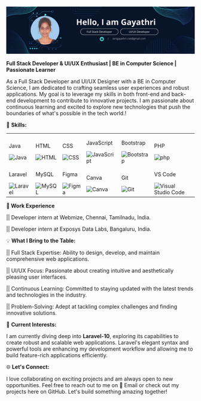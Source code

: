 ![Developer](banner.png)

**Full Stack Developer & UI/UX Enthusiast | BE in Computer Science | Passionate Learner**

As a Full Stack Developer and UI/UX Designer with a BE in Computer Science, I am dedicated to crafting seamless user experiences and robust applications. 
My goal is to leverage my skills in both front-end and back-end development to contribute to innovative projects. 
I am passionate about continuous learning and excited to explore new technologies that push the boundaries of what's possible in the tech world.!


🚀 **Skills:**

<div >
	<table>
		<tr>
			<td><p>Java</p> <img width="50" src="https://user-images.githubusercontent.com/25181517/117201156-9a724800-adec-11eb-9a9d-3cd0f67da4bc.png" alt="Java" title="Java"/> </td>
			<td><p>HTML</p><img width="50" src="https://user-images.githubusercontent.com/25181517/192158954-f88b5814-d510-4564-b285-dff7d6400dad.png" alt="HTML" title="HTML"/></td>
			<td> <p>CSS</p><img width="50" src="https://user-images.githubusercontent.com/25181517/183898674-75a4a1b1-f960-4ea9-abcb-637170a00a75.png" alt="CSS" title="CSS"/> </td>
			<td> <p>JavaScript</p><img width="50" src="https://user-images.githubusercontent.com/25181517/117447155-6a868a00-af3d-11eb-9cfe-245df15c9f3f.png" alt="JavaScript" title="JavaScript"/> </td>
			<td> <p>Bootstrap</p><img width="50" src="https://user-images.githubusercontent.com/25181517/183898054-b3d693d4-dafb-4808-a509-bab54cf5de34.png" alt="Bootstrap" title="Bootstrap"/> </td>
			<td><p>PHP</p> <img width="50" src="https://user-images.githubusercontent.com/25181517/183570228-6a040b9f-3ddf-47a2-a201-743121dac664.png" alt="php" title="php"/> </td>
		</tr>
		<tr>
			<td> <p>Laravel</p> <img width="50" src="https://github.com/marwin1991/profile-technology-icons/assets/25181517/afcf1c98-544e-41fb-bf44-edba5e62809a" alt="Laravel" title="Laravel"/> </td>
			<td><p>MySQL</p> <img width="50" src="https://user-images.githubusercontent.com/25181517/183896128-ec99105a-ec1a-4d85-b08b-1aa1620b2046.png" alt="MySQL" title="MySQL"/> </td>
			<td> <p>Figma</p><img width="50" src="https://user-images.githubusercontent.com/25181517/189715289-df3ee512-6eca-463f-a0f4-c10d94a06b2f.png" alt="Figma" title="Figma"/> </td>
			<td><p>Canva</p> <img width="50" src="https://github-production-user-asset-6210df.s3.amazonaws.com/136815194/253220886-02494c7c-de6a-43a6-9293-6369696842ed.png" alt="Canva" title="Canva"/> </td>
			<td><p>Git</p> <img width="50" src="https://user-images.githubusercontent.com/25181517/192108372-f71d70ac-7ae6-4c0d-8395-51d8870c2ef0.png" alt="Git" title="Git"/> </td>
			<td> <p>VS Code</p><img width="50" src="https://user-images.githubusercontent.com/25181517/192108891-d86b6220-e232-423a-bf5f-90903e6887c3.png" alt="Visual Studio Code" title="Visual Studio Code"/> </td>
		</tr>
	</table>
</div>

**💼 Work Experience**

|| Developer intern at Webmize, Chennai, Tamilnadu, India.

|| Developer intern at Exposys Data Labs, Bangaluru, India.

💡 **What I Bring to the Table:**

|| Full Stack Expertise: Ability to design, develop, and maintain comprehensive web applications.

|| UI/UX Focus: Passionate about creating intuitive and aesthetically pleasing user interfaces.

|| Continuous Learning: Committed to staying updated with the latest trends and technologies in the industry.

|| Problem-Solving: Adept at tackling complex challenges and finding innovative solutions.

🚀 **Current Interests:**

I am currently diving deep into **Laravel-10**, exploring its capabilities to create robust and scalable web applications. 
Laravel's elegant syntax and powerful tools are enhancing my development workflow and allowing me to build feature-rich applications efficiently.

🌐 **Let's Connect:**

I love collaborating on exciting projects and am always open to new opportunities. 
Feel free to reach out to me on 📧 Email or check out my projects here on GitHub. 
Let's build something amazing together!


